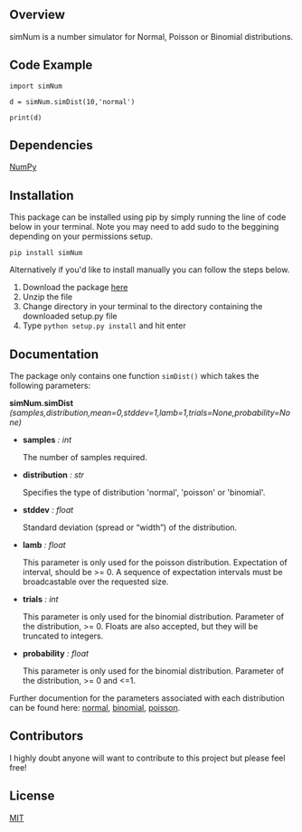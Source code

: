 ## Overview

simNum is a number simulator for Normal, Poisson or Binomial distributions.

## Code Example

```
import simNum

d = simNum.simDist(10,'normal')

print(d)
```

## Dependencies

[NumPy](https://github.com/numpy/numpy)

## Installation

This package can be installed using pip by simply running the line of code below in your terminal. Note you may need to add sudo to the beggining depending on your permissions setup.

```
pip install simNum
```

Alternatively if you'd like to install manually you can follow the steps below.

1. Download the package [here](https://pypi.python.org/pypi/simNum/2.1)
2. Unzip the file
3. Change directory in your terminal to the directory containing the downloaded setup.py file
4. Type `python setup.py install` and hit enter

## Documentation

The package only contains one function `simDist()` which takes the following parameters:

__simNum.simDist__ _(samples,distribution,mean=0,stddev=1,lamb=1,trials=None,probability=None)_
* __samples__ _: int_

    The number of samples required.

* __distribution__ _: str_

    Specifies the type of distribution 'normal', 'poisson' or 'binomial'.
    
* __stddev__ _: float_

    Standard deviation (spread or “width”) of the distribution.

* __lamb__ _: float_

    This parameter is only used for the poisson distribution. Expectation of interval, should be >= 0. A sequence of expectation intervals must be broadcastable over the requested size.

* __trials__ _: int_

    This parameter is only used for the binomial distribution. Parameter of the distribution, >= 0. Floats are also accepted, but they will be truncated to integers.
    
* __probability__ _: float_

    This parameter is only used for the binomial distribution. Parameter of the distribution, >= 0 and <=1.
    
Further documention for the parameters associated with each distribution can be found here: [normal](https://docs.scipy.org/doc/numpy-1.13.0/reference/generated/numpy.random.normal.html), [binomial](https://docs.scipy.org/doc/numpy-1.13.0/reference/generated/numpy.random.binomial.html), [poisson](https://docs.scipy.org/doc/numpy-1.13.0/reference/generated/numpy.random.poisson.html).

## Contributors

I highly doubt anyone will want to contribute to this project but please feel free!

## License

[MIT](https://github.com/Roundy123/simNum/blob/master/LICENSE.txt)
